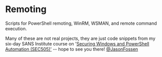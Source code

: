 # Remoting
Scripts for PowerShell remoting, WinRM, WSMAN, and remote command execution.

Many of these are not real projects, they are just code snippets from my six-day SANS Institute course on '[Securing Windows and PowerShell Automation (SEC505)'](https://sans.org/sec505) -- hope to see you there!  [@JasonFossen](https://twitter.com/JasonFossen)
